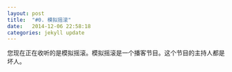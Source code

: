 ```yaml
---
layout: post
title:  "#0. 模拟摇滚"
date:   2014-12-06 22:58:18
categories: jekyll update
---
```

您现在正在收听的是模拟摇滚。模拟摇滚是一个播客节目。这个节目的主持人都是坏人。
